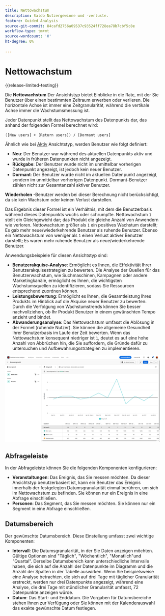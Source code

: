 ```yaml
---
title: Nettowachstum
description: Saldo Nutzergewinne und -verluste.
feature: Guided Analysis
source-git-commit: 84cafd2756a09537c93524ff728ea78b7cbf5c8e
workflow-type: tm+mt
source-wordcount: '0'
ht-degree: 0%

---
```


# Nettowachstum

{{release-limited-testing}}

Die **Nettowachstum** Der Ansichtstyp bietet Einblicke in die Rate, mit der Sie Benutzer über einen bestimmten Zeitraum erwerben oder verlieren. Die horizontale Achse ist immer eine Zeitgranularität, während die vertikale Achse immer die Wachstumsmessung ist.

Jeder Datenpunkt stellt das Nettowachstum des Datenpunkts dar, das anhand der folgenden Formel berechnet wird:

`([New users] + [Return users]) / [Dormant users]`

Ähnlich wie bei [Aktiv](active.md) Ansichtstyp, werden Benutzer wie folgt definiert:

* **Neu**: Der Benutzer war während des aktuellen Datenpunkts aktiv und wurde in früheren Datenpunkten nicht angezeigt.
* **Rückgabe**: Der Benutzer wurde nicht im unmittelbar vorherigen Datenpunkt angezeigt, ist jedoch kein neuer Benutzer.
* **Dormant**: Der Benutzer wurde nicht im aktuellen Datenpunkt angezeigt, sondern im unmittelbar vorherigen Datenpunkt. Dormant-Benutzer zählen nicht zur Gesamtanzahl aktiver Benutzer.

**Wiederholen** -Benutzer werden bei dieser Berechnung nicht berücksichtigt, da sie kein Wachstum oder keinen Verlust darstellen.

Das Ergebnis dieser Formel ist ein Verhältnis, mit dem die Benutzerbasis während dieses Datenpunkts wuchs oder schrumpfte. Nettowachstum `1` stellt ein Gleichgewicht dar; das Produkt die gleiche Anzahl von Anwendern wie verloren. Nettowachstum größer als `1` ein positives Wachstum darstellt; Es gab mehr neue/wiederkehrende Benutzer als ruhende Benutzer. Ebenso ein Nettowachstum von weniger als `1` einen Verlust aktiver Benutzer darstellt; Es waren mehr ruhende Benutzer als neue/wiederkehrende Benutzer.

Anwendungsbeispiele für diesen Ansichtstyp sind:

* **Benutzerakquise-Analyse**: Ermöglicht es Ihnen, die Effektivität Ihrer Benutzerakquisestrategien zu bewerten. Die Analyse der Quellen für das Benutzerwachstum, wie Suchmaschinen, Kampagnen oder andere Marketingkanäle, ermöglicht es Ihnen, die wichtigsten Wachstumsquellen zu identifizieren, sodass Sie Ressourcen entsprechend zuordnen können.
* **Leistungsbewertung**: Ermöglicht es Ihnen, die Gesamtleistung Ihres Produkts im Hinblick auf die Akquise neuer Benutzer zu bewerten. Durch die Verfolgung von Wachstumstrends können Sie besser nachvollziehen, ob Ihr Produkt Benutzer in einem gewünschten Tempo anzieht und bindet.
* **Abwanderungsanalyse**: Das Nettowachstum umfasst die Ablösung in der Formel (ruhende Nutzer). Sie können die allgemeine Gesundheit Ihrer Benutzerbasis im Laufe der Zeit bewerten. Wenn das Nettowachstum konsequent niedriger ist `1`, deutet es auf eine hohe Anzahl von Abbrüchen hin, die Sie auffordern, die Gründe dafür zu untersuchen und Aufbewahrungsstrategien zu implementieren.

![Nettowachstum](../assets/net-growth.png)

## Abfrageleiste

In der Abfrageleiste können Sie die folgenden Komponenten konfigurieren:

* **Veranstaltungen**: Das Ereignis, das Sie messen möchten. Da dieser Ansichtstyp benutzerbasiert ist, kann ein Benutzer das Ereignis innerhalb der festgelegten Datumsgranularität einmal berühren, um sich im Nettowachstum zu befinden. Sie können nur ein Ereignis in eine Abfrage einschließen.
* **Personen**: Das Segment, das Sie messen möchten. Sie können nur ein Segment in eine Abfrage einschließen.

## Datumsbereich

Der gewünschte Datumsbereich. Diese Einstellung umfasst zwei wichtige Komponenten:

* **Intervall**: Die Datumsgranularität, in der Sie Daten anzeigen möchten. Gültige Optionen sind &quot;Täglich&quot;, &quot;Wöchentlich&quot;, &quot;Monatlich&quot;und &quot;Quartal&quot;. Derselbe Datumsbereich kann unterschiedliche Intervalle haben, die sich auf die Anzahl der Datenpunkte im Diagramm und die Anzahl der Spalten in der Tabelle auswirken. Wenn Sie beispielsweise eine Analyse betrachten, die sich auf drei Tage mit täglicher Granularität erstreckt, werden nur drei Datenpunkte angezeigt, während eine Analyse, die drei Tage mit stündlicher Granularität umfasst, 72 Datenpunkte anzeigen würde.
* **Datum**: Das Start- und Enddatum. Die Vorgaben für Datumsbereiche stehen Ihnen zur Verfügung oder Sie können mit der Kalenderauswahl das exakte gewünschte Datum festlegen.

